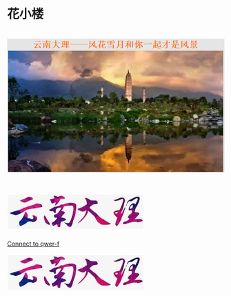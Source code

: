 # 花小楼

# ![This is picture](first.png)
# ![It is picture](two.jpg)

[Connect to qwer-f](https://qwert-f.github.io/tutorial.html)

 [![image](two.jpg)](https://cn.bing.com)
